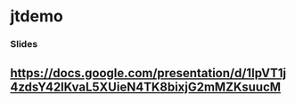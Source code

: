 # jtdemo

### Slides 
## https://docs.google.com/presentation/d/1IpVT1j4zdsY42lKvaL5XUieN4TK8bixjG2mMZKsuucM
